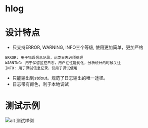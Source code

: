 # hlog

# 设计特点
* 只支持ERROR, WARNING, INFO三个等级, 使用更加简单，更加严格
```
ERROR: 用于错误信息记录，此类日志必须处理
WARNING: 用于保留监控日志，用户在性能优化，分析统计的时候关注
INFO: 用于调试信息记录，仅用于调试使用
```
* 只能输出到stdout。规范了日志输出的唯一途径。
* 日志带有颜色，利于本地调试

# 测试示例
![alt 测试样例](https://github.com/liucxer/hlog/log.jpg)